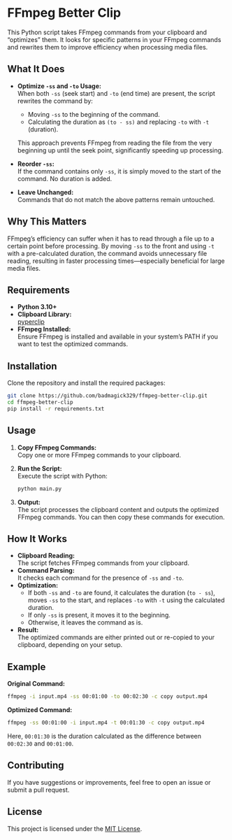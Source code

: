 # FFmpeg Better Clip

This Python script takes FFmpeg commands from your clipboard and “optimizes” them. It looks for specific patterns in your FFmpeg commands and rewrites them to improve efficiency when processing media files.

## What It Does

- **Optimize `-ss` and `-to` Usage:**  
  When both `-ss` (seek start) and `-to` (end time) are present, the script rewrites the command by:

  - Moving `-ss` to the beginning of the command.
  - Calculating the duration as `(to - ss)` and replacing `-to` with `-t` (duration).

  This approach prevents FFmpeg from reading the file from the very beginning up until the seek point, significantly speeding up processing.

- **Reorder `-ss`:**  
  If the command contains only `-ss`, it is simply moved to the start of the command. No duration is added.

- **Leave Unchanged:**  
  Commands that do not match the above patterns remain untouched.

## Why This Matters

FFmpeg’s efficiency can suffer when it has to read through a file up to a certain point before processing. By moving `-ss` to the front and using `-t` with a pre-calculated duration, the command avoids unnecessary file reading, resulting in faster processing times—especially beneficial for large media files.

## Requirements

- **Python 3.10+**
- **Clipboard Library:**  
  [pyperclip](https://pypi.org/project/pyperclip/)
- **FFmpeg Installed:**  
  Ensure FFmpeg is installed and available in your system’s PATH if you want to test the optimized commands.

## Installation

Clone the repository and install the required packages:

```bash
git clone https://github.com/badmagick329/ffmpeg-better-clip.git
cd ffmpeg-better-clip
pip install -r requirements.txt
```

## Usage

1. **Copy FFmpeg Commands:**  
   Copy one or more FFmpeg commands to your clipboard.

2. **Run the Script:**  
   Execute the script with Python:

   ```bash
   python main.py
   ```

3. **Output:**  
   The script processes the clipboard content and outputs the optimized FFmpeg commands. You can then copy these commands for execution.

## How It Works

- **Clipboard Reading:**  
  The script fetches FFmpeg commands from your clipboard.
- **Command Parsing:**  
  It checks each command for the presence of `-ss` and `-to`.
- **Optimization:**
  - If both `-ss` and `-to` are found, it calculates the duration (`to - ss`), moves `-ss` to the start, and replaces `-to` with `-t` using the calculated duration.
  - If only `-ss` is present, it moves it to the beginning.
  - Otherwise, it leaves the command as is.
- **Result:**  
  The optimized commands are either printed out or re-copied to your clipboard, depending on your setup.

## Example

**Original Command:**

```bash
ffmpeg -i input.mp4 -ss 00:01:00 -to 00:02:30 -c copy output.mp4
```

**Optimized Command:**

```bash
ffmpeg -ss 00:01:00 -i input.mp4 -t 00:01:30 -c copy output.mp4
```

Here, `00:01:30` is the duration calculated as the difference between `00:02:30` and `00:01:00`.

## Contributing

If you have suggestions or improvements, feel free to open an issue or submit a pull request.

## License

This project is licensed under the [MIT License](LICENSE).
